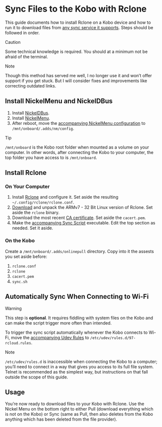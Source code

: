 # Sync Files to the Kobo with Rclone

This guide documents how to install Rclone on a Kobo device and how to run it to download files from [any sync service it supports](https://rclone.org/#providers). Steps should be followed in order.

> [!CAUTION]
> Some technical knowledge is required. You should at a minimum not be afraid of the terminal.

> [!NOTE]
> Though this method has served me well, I no longer use it and won’t offer support if you get stuck. But I will consider fixes and improvements like correcting outdated links.

## Install NickelMenu and NickelDBus

1. Install [NickelDBus](https://shermp.github.io/NickelDBus/).
2. Install [NickelMenu](https://pgaskin.net/NickelMenu/).
3. After reboot, move the [accompanying NickelMenu configuration](./files/config) to `/mnt/onboard/.adds/nm/config`.

> [!TIP]
> `/mnt/onboard` is the Kobo root folder when mounted as a volume on your computer. In other words, after connecting the Kobo to your computer, the top folder you have access to is `/mnt/onboard`.

## Install Rclone

### On Your Computer

1. Install [Rclone](https://rclone.org/) and configure it. Set aside the resulting `~/.config/rclone/rclone.conf`.
2. [Download](https://rclone.org/downloads/) and unpack the ARMv7 - 32 Bit Linux version of Rclone. Set aside the `rclone` binary.
3. Download the most recent [CA certificate](https://curl.se/docs/caextract.html). Set aside the `cacert.pem`.
4. Make the [accompanying Sync Script](./files/sync.sh) executable. Edit the top section as needed. Set it aside.

### On the Kobo

Create a `/mnt/onboard/.adds/onlinepull` directory. Copy into it the assests you set aside before:

1. `rclone.conf`
2. `rclone`
3. `cacert.pem`
4. `sync.sh`

## Automatically Sync When Connecting to Wi-Fi

> [!WARNING]
> This step is **optional**. It requires fiddling with system files on the Kobo and can make the script trigger more often than intended.

To trigger the sync script automatically whenever the Kobo connects to Wi-Fi, move the [accompanying Udev Rules](./files/97-rcloud.rules) to `/etc/udev/rules.d/97-rcloud.rules`.

> [!NOTE]
> `/etc/udev/rules.d` is inaccessible when connecting the Kobo to a computer; you’ll need to connect in a way that gives you access to its full file system. Telnet is recommended as the simplest way, but instructions on that fall outside the scope of this guide.

## Usage

You’re now ready to download files to your Kobo with Rclone. Use the Nickel Menu on the bottom right to either Pull (download everything which is not on the Kobo) or Sync (same as Pull, then also deletes from the Kobo anything which has been deleted from the file provider).
